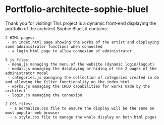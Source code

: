 # Portfolio-architecte-sophie-bluel

Thank you for visiting! This project is a dynamic front-end displaying the portfolio of the architect Sophie Bluel, it contains:

    2 HTML pages:
     - an index.html page showing the works of the artist and displaying some administrator functions when connected
     - a login.html page to allow connexion of administrator
    
    5 js files:
     - menu.js managing the menu of the website (dynamic login/logout)
     - modal.js managing the displaying or hiding of the 2 pages of the administrator modal
     - categories.js managing the collection of categories created in db and allowing the filter functionality on the index.html
     - works.js managing the CRUD capabilities for works made by the architect
     - login.js managing the connexion
    
    2 CSS files:
      - a normalize.css file to ensure the display will be the same on most popular web browser
      - a style.css file to manage the whole display on both html pages
